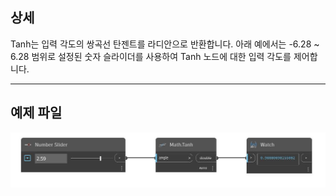 ## 상세
Tanh는 입력 각도의 쌍곡선 탄젠트를 라디안으로 반환합니다. 아래 예에서는 -6.28 ~ 6.28 범위로 설정된 숫자 슬라이더를 사용하여 Tanh 노드에 대한 입력 각도를 제어합니다.
___
## 예제 파일

![Tanh](./DSCore.Math.Tanh_img.jpg)

